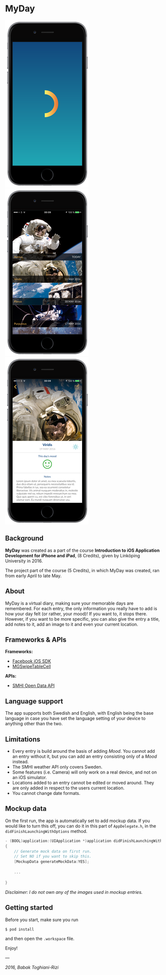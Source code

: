 # MyDay

![screen-1](/MockupImages/1.png) ![screen-2](/MockupImages/2.png) ![screen-3](/MockupImages/3.png) 

## Background
**MyDay** was created as a part of the course **Introduction to iOS Application Development for iPhone and iPad**, (8 Credits), given by Linköping University in 2016. 

The project part of the course (5 Credits), in which MyDay was created, ran from early April to late May.

## About
MyDay is a virtual diary, making sure your memorable days are remembered. For each entry, the only information you really have to add is how your day felt (or rather, your mood)! If you want to, it stops there. However, if you want to be more specific, you can also give the entry a title, add notes to it, add an image to it and even your current location.

## Frameworks & APIs
**Frameworks:**
* [Facebook iOS SDK](https://developers.facebook.com/docs/ios)
* [MGSwipeTableCell](https://github.com/MortimerGoro/MGSwipeTableCell)

**APIs:**
* [SMHI Open Data API](http://opendata.smhi.se/apidocs/)

## Language support
The app supports both Swedish and English, with English being the base language in case you have set the language setting of your device to anything other than the two.

## Limitations
* Every entry is build around the basis of adding _Mood_. You cannot add an entry without it, but you can add an entry consisting only of a _Mood_ instead.
* The SMHI weather API only covers Sweden.
* Some features (i.e. Camera) will only work on a real device, and not on an iOS simulator.
* Locations added to an entry cannot be edited or moved around. They are only added in respect to the users current location.
* You cannot change date formats.

## Mockup data
On the first run, the app is automatically set to add mockup data. If you would like to turn this off, you can do it in this part of ```AppDelegate.h```, in the ```didFinishLaunchingWithOptions``` method.
```objective-c
- (BOOL)application:(UIApplication *)application didFinishLaunchingWithOptions:(NSDictionary *)launchOptions
{
    // Generate mock data on first run.
    // Set NO if you want to skip this.
    [MockupData generateMockData:YES];

	...

}
```
_Disclaimer: I do not own any of the images used in mockup entries._

## Getting started
Before you start, make sure you run
```
$ pod install
```
and then open the ```.workspace``` file.

Enjoy!

—


_2016, Babak Toghiani-Rizi_